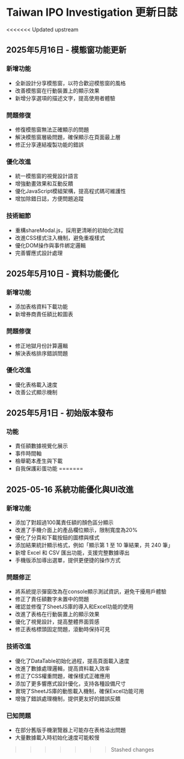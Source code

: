 # Taiwan IPO Investigation 更新日誌

<<<<<<< Updated upstream
## 2025年5月16日 - 模態窗功能更新

### 新增功能
- 全新設計分享模態窗，以符合歡迎模態窗的風格
- 改善模態窗在行動裝置上的顯示效果
- 新增分享選項的描述文字，提高使用者體驗

### 問題修復
- 修復模態窗無法正確顯示的問題
- 解決模態窗層級問題，確保顯示在頁面最上層
- 修正分享連結複製功能的錯誤

### 優化改進
- 統一模態窗的視覺設計語言
- 增強動畫效果和互動反饋
- 優化JavaScript模組架構，提高程式碼可維護性
- 增加除錯日誌，方便問題追蹤

### 技術細節
- 重構shareModal.js，採用更清晰的初始化流程
- 改進CSS樣式注入機制，避免重複樣式
- 優化DOM操作與事件綁定邏輯
- 完善響應式設計處理

## 2025年5月10日 - 資料功能優化

### 新增功能
- 添加表格資料下載功能
- 新增券商責任額比較圖表

### 問題修復
- 修正地獄月份計算邏輯
- 解決表格排序錯誤問題

### 優化改進
- 優化表格載入速度
- 改善公式顯示機制

## 2025年5月1日 - 初始版本發布

### 功能
- 責任額數據視覺化展示
- 事件時間軸
- 檢舉範本產生與下載
- 自我保護彩蛋功能
=======
## 2025-05-16 系統功能優化與UI改進

### 新增功能
- 添加了對超過100萬責任額的顏色區分顯示
- 改進了手機介面上的產品欄位顯示，限制寬度為20%
- 優化了分頁和下載按鈕的圖標與樣式
- 添加結果統計顯示格式，例如「顯示第 1 至 10 筆結果，共 240 筆」
- 新增 Excel 和 CSV 匯出功能，支援完整數據導出
- 手機版添加導出選單，提供更便捷的操作方式

### 問題修正
- 將系統提示彈窗改為在console顯示測試資訊，避免干擾用戶體驗
- 修正了責任額數字未置中的問題
- 確認並修復了SheetJS庫的導入和Excel功能的使用
- 改進了表格在行動裝置上的顯示效果
- 優化了視覺設計，提高整體界面質感
- 修正表格標頭固定問題，滾動時保持可見

### 技術改進
- 優化了DataTable初始化過程，提高頁面載入速度
- 改進了數據處理邏輯，提高資料載入效率
- 修正了CSS權重問題，確保樣式正確應用
- 添加了更多響應式設計優化，支持各種設備尺寸
- 實現了SheetJS庫的動態載入機制，確保Excel功能可用
- 增強了錯誤處理機制，提供更友好的錯誤反饋

### 已知問題
- 在部分舊版手機瀏覽器上可能存在表格溢出問題
- 大量數據載入時初始化速度可能較慢
>>>>>>> Stashed changes
